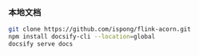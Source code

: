 ### 本地文档

```bash
git clone https://github.com/ispong/flink-acorn.git
npm install docsify-cli --location=global
docsify serve docs
```

